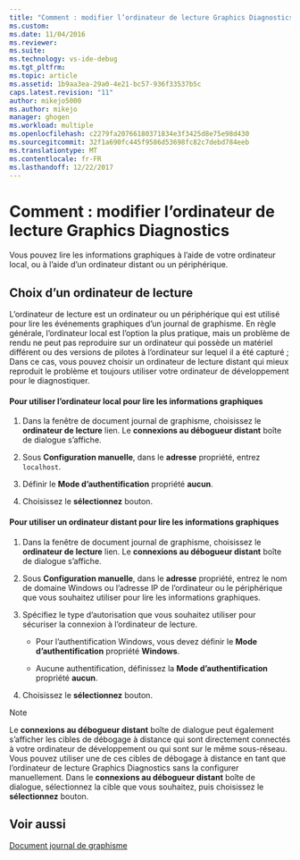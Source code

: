 ```yaml
---
title: "Comment : modifier l’ordinateur de lecture Graphics Diagnostics | Documents Microsoft"
ms.custom: 
ms.date: 11/04/2016
ms.reviewer: 
ms.suite: 
ms.technology: vs-ide-debug
ms.tgt_pltfrm: 
ms.topic: article
ms.assetid: 1b9aa3ea-29a0-4e21-bc57-936f33537b5c
caps.latest.revision: "11"
author: mikejo5000
ms.author: mikejo
manager: ghogen
ms.workload: multiple
ms.openlocfilehash: c2279fa20766180371834e3f3425d8e75e98d430
ms.sourcegitcommit: 32f1a690fc445f9586d53698fc82c7debd784eeb
ms.translationtype: MT
ms.contentlocale: fr-FR
ms.lasthandoff: 12/22/2017
---
```

# <a name="how-to-change-the-graphics-diagnostics-playback-machine"></a>Comment : modifier l’ordinateur de lecture Graphics Diagnostics
Vous pouvez lire les informations graphiques à l’aide de votre ordinateur local, ou à l’aide d’un ordinateur distant ou un périphérique.  
  
## <a name="choosing-a-playback-machine"></a>Choix d’un ordinateur de lecture  
 L’ordinateur de lecture est un ordinateur ou un périphérique qui est utilisé pour lire les événements graphiques d’un journal de graphisme. En règle générale, l’ordinateur local est l’option la plus pratique, mais un problème de rendu ne peut pas reproduire sur un ordinateur qui possède un matériel différent ou des versions de pilotes à l’ordinateur sur lequel il a été capturé ; Dans ce cas, vous pouvez choisir un ordinateur de lecture distant qui mieux reproduit le problème et toujours utiliser votre ordinateur de développement pour le diagnostiquer.  
  
#### <a name="to-use-the-local-machine-to-play-back-graphics-information"></a>Pour utiliser l’ordinateur local pour lire les informations graphiques  
  
1.  Dans la fenêtre de document journal de graphisme, choisissez le **ordinateur de lecture** lien. Le **connexions au débogueur distant** boîte de dialogue s’affiche.  
  
2.  Sous **Configuration manuelle**, dans le **adresse** propriété, entrez `localhost`.  
  
3.  Définir le **Mode d’authentification** propriété **aucun**.  
  
4.  Choisissez le **sélectionnez** bouton.  
  
#### <a name="to-use-a-remote-machine-to-play-back-graphics-information"></a>Pour utiliser un ordinateur distant pour lire les informations graphiques  
  
1.  Dans la fenêtre de document journal de graphisme, choisissez le **ordinateur de lecture** lien. Le **connexions au débogueur distant** boîte de dialogue s’affiche.  
  
2.  Sous **Configuration manuelle**, dans le **adresse** propriété, entrez le nom de domaine Windows ou l’adresse IP de l’ordinateur ou le périphérique que vous souhaitez utiliser pour lire les informations graphiques.  
  
3.  Spécifiez le type d’autorisation que vous souhaitez utiliser pour sécuriser la connexion à l’ordinateur de lecture.  
  
    -   Pour l’authentification Windows, vous devez définir le **Mode d’authentification** propriété **Windows**.  
  
    -   Aucune authentification, définissez la **Mode d’authentification** propriété **aucun**.  
  
4.  Choisissez le **sélectionnez** bouton.  
  
> [!NOTE]
>  Le **connexions au débogueur distant** boîte de dialogue peut également s’afficher les cibles de débogage à distance qui sont directement connectés à votre ordinateur de développement ou qui sont sur le même sous-réseau. Vous pouvez utiliser une de ces cibles de débogage à distance en tant que l’ordinateur de lecture Graphics Diagnostics sans la configurer manuellement. Dans le **connexions au débogueur distant** boîte de dialogue, sélectionnez la cible que vous souhaitez, puis choisissez le **sélectionnez** bouton.  
  
## <a name="see-also"></a>Voir aussi  
 [Document journal de graphisme](graphics-log-document.md)